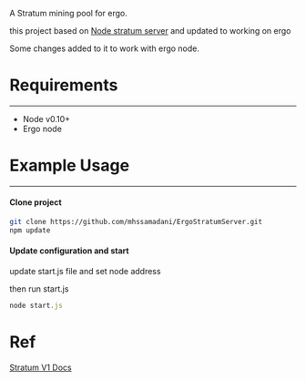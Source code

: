 A Stratum mining pool for ergo.

this project based on [Node stratum server](https://github.com/zone117x/node-stratum-pool) 
and updated to working on ergo

Some changes added to it to work with ergo node.

# Requirements
------------
* Node v0.10+
* Ergo node


# Example Usage
-------------

#### Clone project

```bash
git clone https://github.com/mhssamadani/ErgoStratumServer.git
npm update
```

#### Update configuration and start

update start.js file and set node address 

then run start.js

```js
node start.js
```
# Ref
[Stratum V1 Docs](https://braiins.com/stratum-v1/docs)
